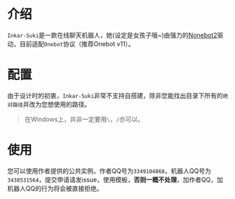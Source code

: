 # 介绍
`Inkar-Suki`是一款在线聊天机器人，她(设定是女孩子哦~)由强力的[Nonebot2](https://github.com/nonebot/nonebot2)驱动，目前适配`Onebot`协议（推荐Onebot v11）。

# 配置
由于设计时的初衷，`Inkar-Suki`非常不支持自搭建，除非您能找出目录下所有的`绝对路径`并改为您想使用的路径。
> 在Windows上，并非一定要用`\`，`/`亦可以。

# 使用
您可以使用作者提供的公共实例，作者QQ号为`3349104868`，机器人QQ号为`3438531564`，提交申请请发issue，使用模板，**否则一概不处理**，加作者QQ，加机器人QQ的行为将会被直接拒绝。
